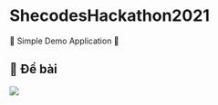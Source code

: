 # ShecodesHackathon2021
👑 Simple Demo Application 👑

## 📝 Đề bài
<img src=https://imgur.com/Gf7F89P>
